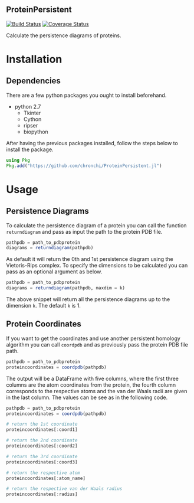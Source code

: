 ProteinPersistent
---

[![Build Status](https://travis-ci.org/chronchi/ProteinPersistent.jl.svg?branch=master)](https://travis-ci.org/chronchi/ProteinPersistent.jl)
[![Coverage Status](https://coveralls.io/repos/github/chronchi/ProteinPersistent.jl/badge.svg?branch=master)](https://coveralls.io/github/chronchi/ProteinPersistent.jl?branch=master)

Calculate the persistence diagrams of proteins.

# Installation

## Dependencies

There are a few python packages you ought to install beforehand.

- python 2.7
  - Tkinter
  - Cython
  - ripser
  - biopython

After having the previous packages installed, follow the steps below to install the package.

```julia
using Pkg
Pkg.add("https://github.com/chronchi/ProteinPersistent.jl")
```

# Usage

## Persistence Diagrams

To calculate the persistence diagram of a protein you can call the function ` returndiagram` and pass as input the path to the protein PDB file.

```julia
pathpdb = path_to_pdbprotein
diagrams = returndiagram(pathpdb)
```

As default it will return the 0th and 1st persistence diagram using the Vietoris-Rips complex.
To specify the dimensions to be calculated you can pass as an optional argument as below.

```julia
pathpdb = path_to_pdbprotein
diagrams = returndiagram(pathpdb, maxdim = k)
```
The above snippet will return all the persistence diagrams up to the dimension `k`.
The default `k` is 1.

## Protein Coordinates

If you want to get the coordinates and use another persistent homology algorithm you can call `coordpdb` and as previously pass the protein PDB file path.

```julia
pathpdb = path_to_pdbprotein
proteincoordinates = coordpdb(pathpdb)
```

The output will be a DataFrame with five columns, where the first three columns are the atom coordinates from the protein, the fourth column corresponds to the respective atoms and the van der Waals radii are given in the last column.
The values can be see as in the following code.

```julia
pathpdb = path_to_pdbprotein
proteincoordinates = coordpdb(pathpdb)

# return the 1st coordinate
proteincoordinates[:coord1]

# return the 2nd coordinate
proteincoordinates[:coord2]

# return the 3rd coordinate
proteincoordinates[:coord3]

# return the respective atom
proteincoordinates[:atom_name]

# return the respective van der Waals radius
proteincoordinates[:radius]
```
